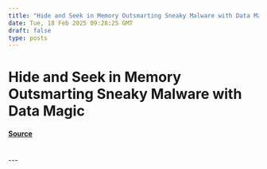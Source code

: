 ```yaml
---
title: "Hide and Seek in Memory Outsmarting Sneaky Malware with Data Magic"
date: Tue, 18 Feb 2025 09:28:25 GMT
draft: false
type: posts
---
```

# Hide and Seek in Memory Outsmarting Sneaky Malware with Data Magic









#### [Source](https://hackernoon.com/hide-and-seek-in-memory-outsmarting-sneaky-malware-with-data-magic?source=rss)

<br/>
---
